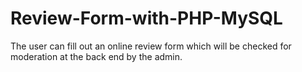 # Review-Form-with-PHP-MySQL
The user can fill out an online review form which will be checked for moderation at the back end by the admin.
